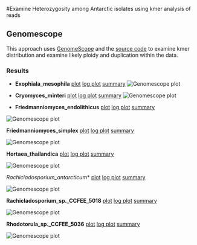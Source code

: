 #Examine Heterozygosity among Antarctic isolates using kmer analysis of reads

## Genomescope 
This approach uses [GenomeScope](http://genomescope.org/) and the [source code](https://github.com/schatzlab/genomescope) to examine kmer distribution and examine likely ploidy and duplication within the data.

### Results

* **Exophiala_mesophila** [plot](Genomescope/Exophiala_mesophila/plot.png) [log plot](Genomescope/Exophiala_mesophila/plot.log.png) [summary](Genomescope/Exophiala_mesophila/summary.txt)
![Genomescope plot](Genomescope/Exophiala_mesophila/plot.png)

* **Cryomyces_minteri** [plot](Genomescope/Cryomyces_minteri/plot.png) [log plot](Genomescope/Cryomyces_minteri/plot.log.png) [summary](Genomescope/Cryomyces_minteri/summary.txt)
![Genomescope plot](Genomescope/Cryomyces_minteri/plot.png)

* **Friedmanniomyces_endolithicus** [plot](Genomescope/Friedmanniomyces_endolithicus/plot.png) [log plot](Genomescope/Friedmanniomyces_endolithicus/plot.log.png) [summary](Genomescope/Friedmanniomyces_endolithicus/summary.txt)

![Genomescope plot](Genomescope/Friedmanniomyces_endolithicus/plot.png)

**Friedmanniomyces_simplex** [plot](Genomescope/Friedmanniomyces_simplex/plot.png) [log plot](Genomescope/Friedmanniomyces_simplex/plot.log.png) [summary](Genomescope/Friedmanniomyces_simplex/summary.txt)

![Genomescope plot](Genomescope/Friedmanniomyces_simplex/plot.pn)

**Hortaea_thailandica** [plot](Genomescope/Hortaea_thailandica/plot.png) [log plot](Genomescope/Hortaea_thailandica/plot.log.png) [summary](Genomescope/Hortaea_thailandica/summary.txt)

![Genomescope plot](Genomescope/Hortaea_thailandica/plot.png)
   
*Rachicladosporium_antarcticum** [plot](Genomescope/Rachicladosporium_antarcticum/plot.png) [log plot](Genomescope/Rachicladosporium_antarcticum/plot.log.png) [summary](Genomescope/Rachicladosporium_antarcticum/summary.txt)

![Genomescope plot](Genomescope/Rachicladosporium_antarcticum/plot.png)
   
**Rachicladosporium_sp._CCFEE_5018** [plot](Genomescope/Rachicladosporium_sp._CCFEE_5018/plot.png) [log plot](Genomescope/Rachicladosporium_sp._CCFEE_5018/plot.log.png) [summary](Genomescope/Rachicladosporium_sp._CCFEE_5018/summary.txt)

![Genomescope plot](Genomescope/Rachicladosporium_sp._CCFEE_5018/plot.png)
   
**Rhodotorula_sp._CCFEE_5036** [plot](Genomescope/Rhodotorula_sp._CCFEE_5036/plot.png) [log plot](Genomescope/Rhodotorula_sp._CCFEE_5036/plot.log.png) [summary](Genomescope/Rhodotorula_sp._CCFEE_5036/summary.txt)

![Genomescope plot](Genomescope/Rhodotorula_sp._CCFEE_5036/plot.png)
